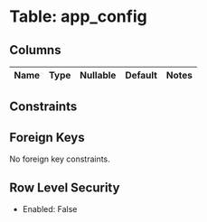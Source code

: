 ﻿# Table: app_config

## Columns

| Name | Type | Nullable | Default | Notes |
|------|------|----------|---------|-------|


## Constraints



## Foreign Keys

No foreign key constraints.


## Row Level Security
- Enabled: False

